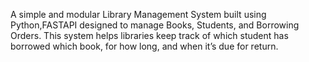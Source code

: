 A simple and modular Library Management System built using Python,FASTAPI designed to manage Books, Students, and Borrowing Orders. This system helps libraries keep track of which student has borrowed which book, for how long, and when it’s due for return.

